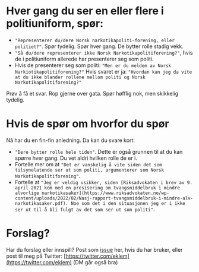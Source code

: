 # Hver gang du ser en eller flere i politiuniform, spør:

* `"Representerer du/dere Norsk narkotikapoliti-forening, eller politiet?"`.
  Spør tydelig. Spør hver gang. De bytter rolle stadig vekk.
* `"Så du/dere representerer ikke Norsk Narkotikapolitiforening?"`, hvis de i politiuniform allerede har presenterer seg som politi.
* Hvis de presenterer seg som politi: `"Men er du meldem av Norsk Narkiotikapolitiforening?"` Hvis svaret er ja: `"Hvordan kan jeg da vite at du ikke blander rollene mellom politi og Norsk Narkotikapolitiforening?"`

Prøv å få et svar. Rop gjerne over gata. Spør høfflig nok, men skikkelig tydelig.

# Hvis de spør om hvorfor du spør

Nå har du en fin-fin anledning. Da kan du svare kort: 

* `"Dere bytter rolle hele tiden"`. Dette er også grunnen til at du kan spørre hver gang. Du vet aldri hvilken rolle de er i.
* Fortelle mer om at `"Det er vanskelig å vite siden det som tilsynelatende ser ut som politi, argumenterer som Norsk Narkotikapolitiforening"`.
* Fortelle at `"Jeg er veldig usikker, siden [Riksadvokaten i brev av 9. april 2021 kom med en presisering om tvangsmiddelbruk i mindre alvorlige narkotikasaker](https://www.riksadvokaten.no/wp-content/uploads/2022/02/Nasj-rapport-tvangsmiddelbruk-i-mindre-alv-narkotikasaker.pdf). Noe som det i den situasjonen jeg er i ikke ser ut til å bli fulgt av det som ser ut som politi"`.

# Forslag?

Har du forslag eller innspill? Post som [issue](https://github.com/eklem/rolleblanding.no/issues/new) her, hvis du har bruker, eller post til meg på Twitter: [https://twitter.com/eklem](https://twitter.com/eklem) (DM går også bra)
